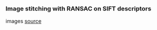 ### Image stitching with RANSAC on SIFT descriptors

images [source](https://github.com/visionxiang/Image-Stitching-Dataset)
